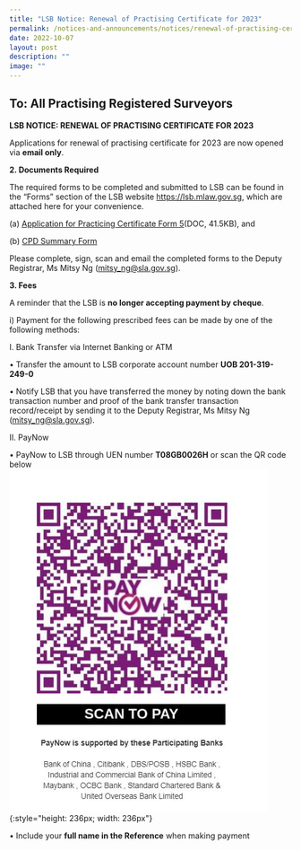 ```yaml
---
title: "LSB Notice: Renewal of Practising Certificate for 2023"
permalink: /notices-and-announcements/notices/renewal-of-practising-certificate-2023/
date: 2022-10-07
layout: post
description: ""
image: ""
---
```

## To: All Practising Registered Surveyors



**LSB NOTICE: RENEWAL OF PRACTISING CERTIFICATE FOR 2023**

 Applications for renewal of practising certificate for 2023 are now opened via **email only**.


**2. Documents Required**


The required forms to be completed and submitted to LSB can be found in the “Forms” section of the LSB website <https://lsb.mlaw.gov.sg>, which are attached here for your convenience.


(a) [Application for Practicing Certificate Form 5](/files/LSBForm5-Application-for-Practising-Certificate.doc/)(DOC, 41.5KB), and <br> 


(b) [CPD Summary Form](/files/CPD_Summary_Form_revised.pdf/) <br>

Please complete, sign, scan and email the completed forms to the Deputy Registrar, Ms Mitsy Ng (<mitsy_ng@sla.gov.sg>).

**3. Fees**

 A reminder that the LSB is **no longer accepting payment by cheque**.


i) Payment for the following prescribed fees can be made by one of the following methods:


I. Bank Transfer via Internet Banking or ATM

•         Transfer the amount to LSB corporate account number **UOB 201-319-249-0**

•         Notify LSB that you have transferred the money by noting down the bank transaction number and proof of the bank transfer transaction record/receipt by sending it to the Deputy Registrar, Ms Mitsy Ng (<mitsy_ng@sla.gov.sg>). 


II. PayNow 

•         PayNow to LSB through UEN number  **T08GB0026H** or scan the QR code below <br>
          ![register QR code](/images/LSB_paynow_qr_code.jpg){:style="height: 236px; width: 236px"}

•         Include your **full name in the Reference** when making payment

